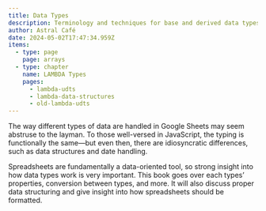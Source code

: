 ```yaml
---
title: Data Types
description: Terminology and techniques for base and derived data types.
author: Astral Café
date: 2024-05-02T17:47:34.959Z
items:
  - type: page
    page: arrays
  - type: chapter
    name: LAMBDA Types
    pages:
      - lambda-udts
      - lambda-data-structures
      - old-lambda-udts
---
```

The way different types of data are handled in Google Sheets may seem abstruse to the layman. To those well-versed in JavaScript, the typing is functionally the same—but even then, there are idiosyncratic differences, such as data structures and date handling.

Spreadsheets are fundamentally a data-oriented tool, so strong insight into how data types work is very important. This book goes over each types’ properties, conversion between types, and more. It will also discuss proper data structuring and give insight into how spreadsheets should be formatted.
